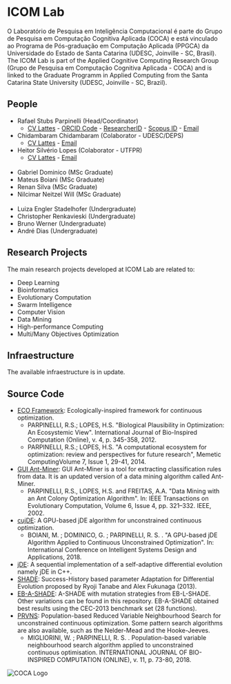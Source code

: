 # ICOM Lab

<p>O Laboratório de Pesquisa em Inteligência Computacional é parte do Grupo de Pesquisa em Computação Cognitiva Aplicada (COCA) e está vinculado ao Programa de Pós-graduação em Computação Aplicada (PPGCA) da Universidade do Estado de Santa Catarina (UDESC, Joinville - SC, Brasil).
<br>
The ICOM Lab is part of the Applied Cognitive Computing Research Group (Grupo de Pesquisa em Computa&ccedil;&atilde;o Cognitiva Aplicada - COCA) and is linked to the Graduate Programm in Applied Computing from the Santa Catarina State University (UDESC, Joinville - SC, Brazil).</p>

## People

<ul>
<li>Rafael Stubs Parpinelli (Head/Coordinator)
<ul><li>
<a href="http://lattes.cnpq.br/4456007001373501" target="_blank" rel="noopener">CV Lattes</a> - <a href="https://orcid.org/0000-0001-7326-5032" target="_blank" rel="noopener">ORCID Code</a> - <a href="http://www.researcherid.com/rid/F-8282-2016" target="_blank" rel="noopener">ResearcherID</a> - <a href="https://www.scopus.com/authid/detail.uri?authorId=6508048317" target="_blank" rel="noopener">Scopus ID</a> - <a href="mailto:rafael.parpinelli@udesc.br">Email</a>
</li></ul>
</li>  
<li>Chidambaram Chidambaram (Colaborator - UDESC/DEPS)
<ul><li>
<a href="http://lattes.cnpq.br/0500245520662573" target="_blank" rel="noopener">CV Lattes</a> - <a href="mailto:chidambaram@udesc.br">Email</a>
</li></ul>
</li> 
<li>Heitor Silvério Lopes (Colaborator - UTFPR)
<ul><li>
<a href="http://lattes.cnpq.br/4045818083957064" target="_blank" rel="noopener">CV Lattes</a> - <a href="mailto:hslopes@utfpr.edu.br">Email</a>
</li></ul>
</li>

<br>
<li>Gabriel Dominico (MSc Graduate)</li>
<li>Mateus Boiani (MSc Graduate)</li>
<li>Renan Silva (MSc Graduate)</li>
<li>Nilcimar Neitzel Will (MSc Graduate)</li>
<br>
<li>Luiza Engler Stadelhofer (Undergraduate)</li>
<li>Christopher Renkavieski (Undergraduate)</li>
<li>Bruno Werner (Undergraduate)</li>  
<li>André Dias (Undergraduate)</li>  
</ul>

## Research Projects

<p>The main research projects developed at ICOM Lab are related to:</p>
<ul>
<li title="" data-original-title="">Deep Learning</li>
<li title="" data-original-title="">Bioinformatics</li>
<li title="" data-original-title="">Evolutionary Computation</li>
<li title="" data-original-title="">Swarm Intelligence</li>
<li title="" data-original-title="">Computer Vision</li>
<li title="" data-original-title="">Data Mining</li>
<li title="" data-original-title="">High-performance Computing</li>
<li title="" data-original-title="">Multi/Many Objectives Optimization</li>
</ul>

## Infraestructure

The available infraestructure is in update.

## Source Code

<ul>
<li><a href="https://github.com/cocalabs/ECO-framework" target="_blank" rel="noopener">ECO Framework</a>: Ecologically-inspired framework for continuous optimization.
<ul>
<li>PARPINELLI, R.S.; LOPES, H.S. "Biological Plausibility in Optimization: An Ecosystemic View". International Journal of Bio-Inspired Computation (Online), v. 4, p. 345-358, 2012.</li>
<li>PARPINELLI, R.S.; LOPES, H.S. "A computational ecosystem for optimization: review and perspectives for future research", Memetic ComputingVolume 7, Issue 1, 29-41, 2014.</li>
</ul>
</li>
<li><a href="https://github.com/fernandomeyer/GUI-Ant-Miner" target="_blank" rel="noopener">GUI Ant-Miner</a>: GUI Ant-Miner is a tool for extracting classification rules from data. It is an updated version of a data mining algorithm called Ant-Miner.
<ul>
<li>PARPINELLI, R.S., LOPES, H.S. and FREITAS, A.A. "Data Mining with an Ant Colony Optimization Algorithm". In: IEEE Transactions on Evolutionary Computation, Volume 6, Issue 4, pp. 321&ndash;332. IEEE, 2002.</li>
</ul>
</li>
<li><a href="https://mateuz.github.io/cujDE/" target="_blank" rel="noopener">cujDE</a>: A GPU-based jDE algorithm for unconstrained continuous optimization.<br />
<ul>
<li>
<div class="layout-cell-pad-5">BOIANI, M. ; DOMINICO, G. ; PARPINELLI, R. S. . "A GPU-based jDE Algorithm Applied to Continuous Unconstrained Optimization". In: International Conference on Intelligent Systems Design and Applications, 2018.</div>
</li>
</ul>
</li>
<li><a href="https://github.com/mateuz/jDE" target="_blank" rel="noopener">jDE</a>: A sequential implementation of a self-adaptive differential evolution namely jDE in C++.</li>
<li><a href="https://github.com/mateuz/SHADE" target="_blank" rel="noopener">SHADE</a>: <span class="text-gray-dark mr-2">Success-History based parameter Adaptation for Differential Evolution proposed by Ryoji Tanabe and Alex Fukunaga (2013).</span></li>
<li><a href="https://github.com/ChrisRenka/TCC" target="_blank" rel="noopener">EB-A-SHADE</a>: <span class="text-gray-dark mr-2">A-SHADE with mutation strategies from EB-L-SHADE. Other variations can be found in this repository. EB-A-SHADE obtained best results using the CEC-2013 benchmark set (28 functions).</span></li>  
<li><span class="text-gray-dark mr-2"><a href="https://github.com/wesklei/PRVNS" target="_blank" rel="noopener">PRVNS</a>: Population-based Reduced Variable Neighbourhood Search for unconstrained continuous optimization. Some pattern search algorithms are also available, such as the Nelder-Mead and the Hooke-Jeeves.</span>
<ul>
<li>
<div class="layout-cell-pad-5">MIGLIORINI, W. ; PARPINELLI, R. S. . Population-based variable neighbourhood search algorithm applied to unconstrained continuous optimisation. INTERNATIONAL JOURNAL OF BIO-INSPIRED COMPUTATION (ONLINE), v. 11, p. 73-80, 2018.</div>
</li>
</ul>
</li>
</ul>


<p><img style="display: block; margin-left: auto; margin-right: auto;" src="https://icomlab.github.io/img/logo2.jpg" alt="COCA Logo" /></p>

